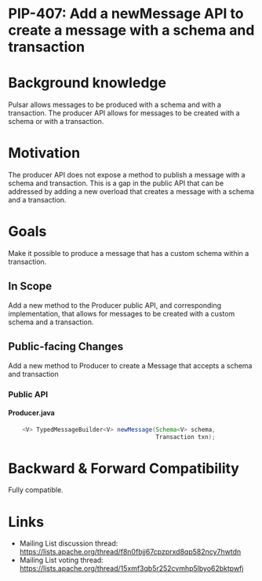 # PIP-407: Add a newMessage API to create a message with a schema and transaction

# Background knowledge

Pulsar allows messages to be produced with a schema and with a transaction. The producer API allows for messages to
be created with a schema or with a transaction.

# Motivation

The producer API does not expose a method to publish a message with a schema and transaction. This is a gap in the
public API that can be addressed by adding a new overload that creates a message with a schema and a transaction.

# Goals

Make it possible to produce a message that has a custom schema within a transaction.

## In Scope

Add a new method to the Producer public API, and corresponding implementation, that allows for messages to be created
with a custom schema and a transaction.

## Public-facing Changes

Add a new method to Producer to create a Message that accepts a schema and transaction

### Public API

#### Producer.java

```java
    <V> TypedMessageBuilder<V> newMessage(Schema<V> schema,
                                          Transaction txn);
```

# Backward & Forward Compatibility

Fully compatible.

# Links

* Mailing List discussion thread: https://lists.apache.org/thread/f8n0fbjj67cpzprxd8qp582ncy7hwtdn
* Mailing List voting thread: https://lists.apache.org/thread/15xmf3qb5r252cvmhp5lbyo62bktpwfj
